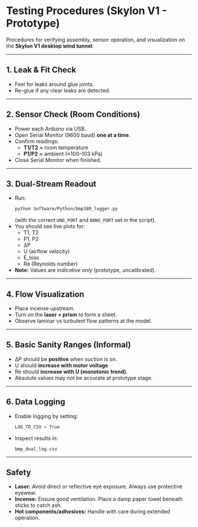 # Testing Procedures (Skylon V1 - Prototype)

Procedures for verifying assembly, sensor operation, and visualization on the **Skylon V1 desktop wind tunnel**.

---

## 1. Leak & Fit Check

- Feel for leaks around glue joints.  
- Re-glue if any clear leaks are detected.  

---

## 2. Sensor Check (Room Conditions)

- Power each Arduino via USB.  
- Open Serial Monitor (9600 baud) **one at a time**.  
- Confirm readings:  
  - **T1/T2** ≈ room temperature  
  - **P1/P2** ≈ ambient (≈100–103 kPa)  
- Close Serial Monitor when finished.  

---

## 3. Dual-Stream Readout

- Run:  
  ```bash
  python Software/Python/bmp180_logger.py
  ```  
  (with the correct `UNO_PORT` and `NANO_PORT` set in the script).  
- You should see live plots for:  
  - T1, T2  
  - P1, P2  
  - ΔP  
  - U (airflow velocity)  
  - E_loss  
  - Re (Reynolds number)  
- **Note:** Values are *indicative only* (prototype, uncalibrated).  

---

## 4. Flow Visualization

- Place incense upstream.  
- Turn on the **laser + prism** to form a sheet.  
- Observe laminar vs turbulent flow patterns at the model.  

---

## 5. Basic Sanity Ranges (Informal)

- ΔP should be **positive** when suction is on.  
- U should **increase with motor voltage**.  
- Re should **increase with U (monotonic trend)**.  
- Absolute values may not be accurate at prototype stage.  

---

## 6. Data Logging

- Enable logging by setting:  
  ```python
  LOG_TO_CSV = True
  ```  
- Inspect results in:  
  ```
  bmp_dual_log.csv
  ```  

---

## Safety

- **Laser:** Avoid direct or reflective eye exposure. Always use protective eyewear.  
- **Incense:** Ensure good ventilation. Place a damp paper towel beneath sticks to catch ash.  
- **Hot components/adhesives:** Handle with care during extended operation.  
